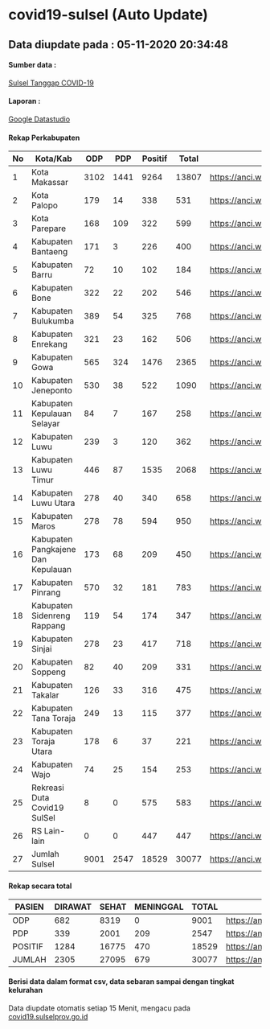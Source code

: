 
# covid19-sulsel (Auto Update)

## Data diupdate pada : 05-11-2020 20:34:48

#### Sumber data :
[Sulsel Tanggap COVID-19](https://covid19.sulselprov.go.id)

#### Laporan :
[Google Datastudio](https://datastudio.google.com/s/jythWGc1j4w)

#### Rekap Perkabupaten 
|No|Kota/Kab|ODP|PDP|Positif|Total|Link|
| --- | --- | --- | --- | --- | --- | --- |
|1|Kota Makassar|3102|1441|9264|13807|https://anci.web.id/cor/kota_makassar|
|2|Kota Palopo|179|14|338|531|https://anci.web.id/cor/kota_palopo|
|3|Kota Parepare|168|109|322|599|https://anci.web.id/cor/kota_parepare|
|4|Kabupaten Bantaeng|171|3|226|400|https://anci.web.id/cor/kabupaten_bantaeng|
|5|Kabupaten Barru|72|10|102|184|https://anci.web.id/cor/kabupaten_barru|
|6|Kabupaten Bone|322|22|202|546|https://anci.web.id/cor/kabupaten_bone|
|7|Kabupaten Bulukumba|389|54|325|768|https://anci.web.id/cor/kabupaten_bulukumba|
|8|Kabupaten Enrekang|321|23|162|506|https://anci.web.id/cor/kabupaten_enrekang|
|9|Kabupaten Gowa|565|324|1476|2365|https://anci.web.id/cor/kabupaten_gowa|
|10|Kabupaten Jeneponto|530|38|522|1090|https://anci.web.id/cor/kabupaten_jeneponto|
|11|Kabupaten Kepulauan Selayar|84|7|167|258|https://anci.web.id/cor/kabupaten_kepulauan_selayar|
|12|Kabupaten Luwu|239|3|120|362|https://anci.web.id/cor/kabupaten_luwu|
|13|Kabupaten Luwu Timur|446|87|1535|2068|https://anci.web.id/cor/kabupaten_luwu_timur|
|14|Kabupaten Luwu Utara|278|40|340|658|https://anci.web.id/cor/kabupaten_luwu_utara|
|15|Kabupaten Maros|278|78|594|950|https://anci.web.id/cor/kabupaten_maros|
|16|Kabupaten Pangkajene Dan Kepulauan|173|68|209|450|https://anci.web.id/cor/kabupaten_pangkajene_dan_kepulauan|
|17|Kabupaten Pinrang|570|32|181|783|https://anci.web.id/cor/kabupaten_pinrang|
|18|Kabupaten Sidenreng Rappang|119|54|174|347|https://anci.web.id/cor/kabupaten_sidenreng_rappang|
|19|Kabupaten Sinjai|278|23|417|718|https://anci.web.id/cor/kabupaten_sinjai|
|20|Kabupaten Soppeng|82|40|209|331|https://anci.web.id/cor/kabupaten_soppeng|
|21|Kabupaten Takalar|126|33|316|475|https://anci.web.id/cor/kabupaten_takalar|
|22|Kabupaten Tana Toraja|249|13|115|377|https://anci.web.id/cor/kabupaten_tana_toraja|
|23|Kabupaten Toraja Utara|178|6|37|221|https://anci.web.id/cor/kabupaten_toraja_utara|
|24|Kabupaten Wajo|74|25|154|253|https://anci.web.id/cor/kabupaten_wajo|
|25|Rekreasi Duta Covid19 SulSel|8|0|575|583|https://anci.web.id/cor/rekreasi_duta_covid19_sulsel|
|26|RS Lain-lain|0|0|447|447|https://anci.web.id/cor/rs_lain-lain|
|27|Jumlah Sulsel|9001|2547|18529|30077|https://anci.web.id/cor/jumlah_sulsel|

#### Rekap secara total

| PASIEN | DIRAWAT | SEHAT | MENINGGAL | TOTAL | LINK |
| ---- | -------- | ---- | ---- |  ---- | ---- |
| ODP | 682 | 8319 | 0 | 9001 | https://anci.web.id/cor/odp_detail.html |
| PDP | 339 | 2001 | 209 | 2547 | https://anci.web.id/cor/pdp_detail.html |
| POSITIF | 1284 | 16775 | 470 | 18529 | https://anci.web.id/cor/positif_detail.html |
| JUMLAH | 2305 | 27095 | 679 | 30077 | https://anci.web.id/cor/jumlah_sulsel/ |

 
#### Berisi data dalam format csv, data sebaran sampai dengan tingkat kelurahan

Data diupdate otomatis setiap 15 Menit, mengacu pada [covid19.sulselprov.go.id](https://covid19.sulselprov.go.id)

